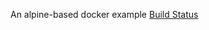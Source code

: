 
An alpine-based docker example
[Build Status](http://192.168.1.51:8080/buildStatus/icon?job=deploiement "http://192.168.1.51:8080/job/deploiement/")
